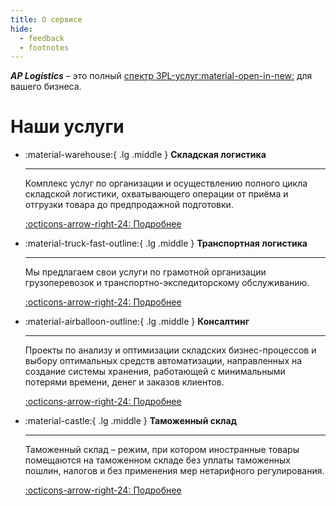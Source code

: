 ```yaml
---
title: О сервисе
hide:
  - feedback
  - footnotes
---
```


<!-- Google tag (gtag.js) -->
<script async src="https://www.googletagmanager.com/gtag/js?id=G-FYVP33C6EY"></script>
<script>
  window.dataLayer = window.dataLayer || [];
  function gtag(){dataLayer.push(arguments);}
  gtag('js', new Date());

  gtag('config', 'G-FYVP33C6EY');
</script>

<!-- Yandex.Metrika counter -->
<script type="text/javascript">
    (function(m,e,t,r,i,k,a){
        m[i]=m[i]||function(){(m[i].a=m[i].a||[]).push(arguments)};
        m[i].l=1*new Date();
        for (var j = 0; j < document.scripts.length; j++) {if (document.scripts[j].src === r) { return; }}
        k=e.createElement(t),a=e.getElementsByTagName(t)[0],k.async=1,k.src=r,a.parentNode.insertBefore(k,a)
    })(window, document,'script','https://mc.yandex.ru/metrika/tag.js', 'ym');

    ym(103210143, 'init', {webvisor:true, clickmap:true, accurateTrackBounce:true, trackLinks:true});
</script>
<noscript><div><img src="https://mc.yandex.ru/watch/103210143" style="position:absolute; left:-9999px;" alt="" /></div></noscript>
<!-- /Yandex.Metrika counter -->

<em><b>AP Logistics</b></em>  – это полный [спектр 3PL-услуг:material-open-in-new:]( https://ap-logistics.ru/) для вашего бизнеса.

# Наши услуги

<div class="grid cards" markdown>

- :material-warehouse:{ .lg .middle } __Складская логистика__

    ---

    Комплекс услуг по организации и осуществлению полного цикла складской логистики, охватывающего операции от приёма и отгрузки товара до предпродажной подготовки.

    [:octicons-arrow-right-24: Подробнее](https://ap-logistics.ru/storage.html)

- :material-truck-fast-outline:{ .lg .middle } __Транспортная логистика__

    ---

    Мы предлагаем свои услуги по грамотной организации грузоперевозок и транспортно-экспедиторскому обслуживанию.

    [:octicons-arrow-right-24: Подробнее](https://ap-logistics.ru/transport.html)

- :material-airballoon-outline:{ .lg .middle } __Консалтинг__

    ---

    Проекты по анализу и оптимизации складских бизнес-процессов и выбору оптимальных средств автоматизации, направленных на создание системы хранения, работающей с минимальными потерями времени, денег и заказов клиентов.

    [:octicons-arrow-right-24: Подробнее](https://ap-logistics.ru/consalting.html)

- :material-castle:{ .lg .middle } __Таможенный склад__

    ---

    Таможенный склад – режим, при котором иностранные товары помещаются на таможенном складе без уплаты таможенных пошлин, налогов и без применения мер нетарифного регулирования.

    [:octicons-arrow-right-24: Подробнее](https://ap-logistics.ru/customs.html)

</div>
